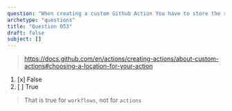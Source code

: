 ```yaml
---
question: "When creating a custom Github Action You have to store the source code in `.github/workflows` directory"
archetype: "questions"
title: "Question 053"
draft: false
subject: []
---
```


> https://docs.github.com/en/actions/creating-actions/about-custom-actions#choosing-a-location-for-your-action
1. [x] False
1. [ ] True
> That is true for `workflows`, not for `actions`
